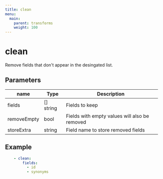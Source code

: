 ```yaml
---
title: clean
menu:
  main:
    parent: transforms
    weight: 100
---
```


# clean

Remove fields that don't appear in the desingated list.

## Parameters

| name | Type | Description |
| --- | --- | --- |
| fields | [] string | Fields to keep | 
| removeEmpty | bool | Fields with empty values will also be removed |
| storeExtra | string | Field name to store removed fields |

## Example

```yaml
    - clean:
        fields:
          - id
          - synonyms
```